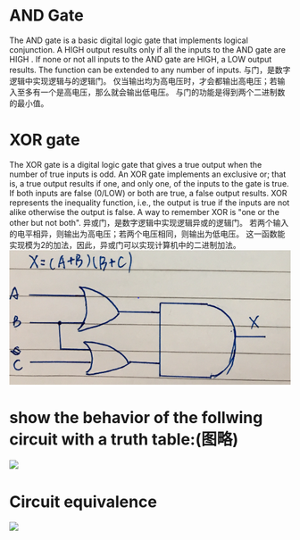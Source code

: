 # AND Gate
  The AND gate is a basic digital logic gate that implements logical conjunction.
  A HIGH output  results only if all the inputs to the AND gate are HIGH .
  If none or not all inputs to the AND gate are HIGH, a LOW output results. 
  The function can be extended to any number of inputs.
  与门，是数字逻辑中实现逻辑与的逻辑门。
  仅当输出均为高电压时，才会都输出高电压；若输入至多有一个是高电压，那么就会输出低电压。
  与门的功能是得到两个二进制数的最小值。
# XOR gate
  The XOR gate  is a digital logic gate that gives a true  output when the number of true inputs is odd.
  An XOR gate implements an exclusive or; that is, a true output results if one, and only one, of the inputs to the gate is true.
  If both inputs are false (0/LOW) or both are true, a false output results.
  XOR represents the inequality function, i.e., the output is true if the inputs are not alike otherwise the output is false. 
  A way to remember XOR is "one or the other but not both". 
  异或门，是数字逻辑中实现逻辑异或的逻辑门。
  若两个输入的电平相异，则输出为高电压；若两个电压相同，则输出为低电压。
  这一函数能实现模为2的加法，因此，异或门可以实现计算机中的二进制加法。
![](images/1.PNG) 
# show the behavior of the follwing circuit with a truth table:(图略)
![](images/2.PNG)
# Circuit equivalence
![](images/3.PNG)
